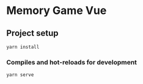 # Memory Game Vue

## Project setup
```
yarn install
```

### Compiles and hot-reloads for development
```
yarn serve
```